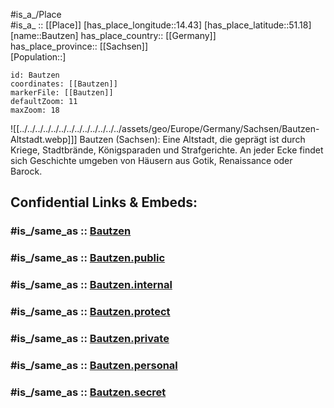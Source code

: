 ﻿---
confidential: public
isDeleted: false
location:
- 51.18
- 14.43
mapmarker: city
mapzoom:
- 7
- 12
SpocWebEntityId: 29049
tags:
- geo/City
type: City
---

#is_a_/Place  
#is_a_ :: [[Place]] 
[has_place_longitude::14.43] 
[has_place_latitude::51.18] 
[name::Bautzen] 
has_place_country:: [[Germany]]  
has_place_province:: [[Sachsen]]  
[Population::] 



```leaflet
id: Bautzen
coordinates: [[Bautzen]] 
markerFile: [[Bautzen]] 
defaultZoom: 11 
maxZoom: 18
```

![[../../../../../../../../../../../../../assets/geo/Europe/Germany/Sachsen/Bautzen-Altstadt.webp]]]
Bautzen (Sachsen): 
Eine Altstadt, die geprägt ist durch Kriege, Stadtbrände, Königsparaden und Strafgerichte. 
An jeder Ecke findet sich Geschichte umgeben von Häusern aus Gotik, Renaissance oder Barock.


## Confidential Links & Embeds: 

### #is_/same_as :: [Bautzen](/_Standards/Earth/Continent/Europe/Europe~Central/Germany/Germany~East/Sachsen/counties~Sachsen/Bautzen/cities~Bautzen/Bautzen-city/City/Bautzen.md) 

### #is_/same_as :: [Bautzen.public](/_public/Earth/Continent/Europe/Europe~Central/Germany/Germany~East/Sachsen/counties~Sachsen/Bautzen/cities~Bautzen/Bautzen-city/City/Bautzen.public.md) 

### #is_/same_as :: [Bautzen.internal](/_internal/Earth/Continent/Europe/Europe~Central/Germany/Germany~East/Sachsen/counties~Sachsen/Bautzen/cities~Bautzen/Bautzen-city/City/Bautzen.internal.md) 

### #is_/same_as :: [Bautzen.protect](/_protect/Earth/Continent/Europe/Europe~Central/Germany/Germany~East/Sachsen/counties~Sachsen/Bautzen/cities~Bautzen/Bautzen-city/City/Bautzen.protect.md) 

### #is_/same_as :: [Bautzen.private](/_private/Earth/Continent/Europe/Europe~Central/Germany/Germany~East/Sachsen/counties~Sachsen/Bautzen/cities~Bautzen/Bautzen-city/City/Bautzen.private.md) 

### #is_/same_as :: [Bautzen.personal](/_personal/Earth/Continent/Europe/Europe~Central/Germany/Germany~East/Sachsen/counties~Sachsen/Bautzen/cities~Bautzen/Bautzen-city/City/Bautzen.personal.md) 

### #is_/same_as :: [Bautzen.secret](/_secret/Earth/Continent/Europe/Europe~Central/Germany/Germany~East/Sachsen/counties~Sachsen/Bautzen/cities~Bautzen/Bautzen-city/City/Bautzen.secret.md)

